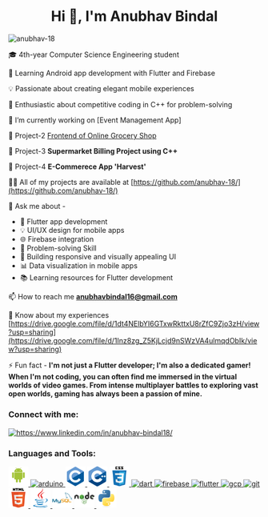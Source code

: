 <h1 align="center">Hi 👋, I'm Anubhav Bindal</h1>

<p align="left"> <img src="https://komarev.com/ghpvc/?username=anubhav-18&label=Profile%20views&color=0e75b6&style=flat" alt="anubhav-18" /> </p>

<p align = "left">
🎓 4th-year Computer Science Engineering student 

🚀 Learning Android app development with Flutter and Firebase

💡 Passionate about creating elegant mobile experiences

🌟 Enthusiastic about competitive coding in C++ for problem-solving</p>

<!-- <h3 align="center">I am an Android Flutter developer with a passion for building innovative mobile applications. Below, you'll find a collection of my projects, each highlighting my skills and dedication to creating quality software. Feel free to explore and reach out if you have any questions or would like to collaborate.</h3> -->

🔭 I’m currently working on [Event Management App]<!--(https://github.com/anubhav-18/Harvest)-->

<!-- 🌱 I’m currently learning **NodeJs** -->

👯 Project-2 [Frontend of Online Grocery Shop](https://github.com/anubhav-18/PROGRAM/tree/master/Flutter/food_delivering_app)

🤝 Project-3 **Supermarket Billing Project using C++**

🌱 Project-4 **E-Commerece App 'Harvest'**

👨‍💻 All of my projects are available at [https://github.com/anubhav-18/](https://github.com/anubhav-18/)

💬 Ask me about - 
 - 📱 Flutter app development
 - 💡 UI/UX design for mobile apps
 - 🌐 Firebase integration
 - 🤔 Problem-solving Skill
 - 🚀 Building responsive and visually appealing UI
 - 📊 Data visualization in mobile apps
 - 📚 Learning resources for Flutter development

📫 How to reach me **anubhavbindal16@gmail.com**

📄 Know about my experiences [https://drive.google.com/file/d/1dt4NElbYI6GTxwRkttxU8rZfC9Zjo3zH/view?usp=sharing](https://drive.google.com/file/d/1Inz8zg_Z5KjLcjd9nSWzVA4ulmqdObIk/view?usp=sharing)

⚡ Fun fact - **I'm not just a Flutter developer; I'm also a dedicated gamer! When I'm not coding, you can often find me immersed in the virtual worlds of video games. From intense multiplayer battles to exploring vast open worlds, gaming has always been a passion of mine.**

<h3 align="left">Connect with me:</h3>
<p align="left">
<a href="https://www.linkedin.com/in/anubhav-bindal18/" target="blank"><img align="center" src="https://raw.githubusercontent.com/rahuldkjain/github-profile-readme-generator/master/src/images/icons/Social/linked-in-alt.svg" alt="https://www.linkedin.com/in/anubhav-bindal18/" height="30" width="40" /></a>
</p>

<h3 align="left">Languages and Tools:</h3>
<p align="left"> <a href="https://developer.android.com" target="_blank" rel="noreferrer"> <img src="https://raw.githubusercontent.com/devicons/devicon/master/icons/android/android-original-wordmark.svg" alt="android" width="40" height="40"/> </a> <a href="https://www.arduino.cc/" target="_blank" rel="noreferrer"> <img src="https://cdn.worldvectorlogo.com/logos/arduino-1.svg" alt="arduino" width="40" height="40"/> </a> <a href="https://www.cprogramming.com/" target="_blank" rel="noreferrer"> <img src="https://raw.githubusercontent.com/devicons/devicon/master/icons/c/c-original.svg" alt="c" width="40" height="40"/> </a> <a href="https://www.w3schools.com/cpp/" target="_blank" rel="noreferrer"> <img src="https://raw.githubusercontent.com/devicons/devicon/master/icons/cplusplus/cplusplus-original.svg" alt="cplusplus" width="40" height="40"/> </a> <a href="https://www.w3schools.com/css/" target="_blank" rel="noreferrer"> <img src="https://raw.githubusercontent.com/devicons/devicon/master/icons/css3/css3-original-wordmark.svg" alt="css3" width="40" height="40"/> </a> <a href="https://dart.dev" target="_blank" rel="noreferrer"> <img src="https://www.vectorlogo.zone/logos/dartlang/dartlang-icon.svg" alt="dart" width="40" height="40"/> </a> <a href="https://firebase.google.com/" target="_blank" rel="noreferrer"> <img src="https://www.vectorlogo.zone/logos/firebase/firebase-icon.svg" alt="firebase" width="40" height="40"/> </a> <a href="https://flutter.dev" target="_blank" rel="noreferrer"> <img src="https://www.vectorlogo.zone/logos/flutterio/flutterio-icon.svg" alt="flutter" width="40" height="40"/> </a> <a href="https://cloud.google.com" target="_blank" rel="noreferrer"> <img src="https://www.vectorlogo.zone/logos/google_cloud/google_cloud-icon.svg" alt="gcp" width="40" height="40"/> </a> <a href="https://git-scm.com/" target="_blank" rel="noreferrer"> <img src="https://www.vectorlogo.zone/logos/git-scm/git-scm-icon.svg" alt="git" width="40" height="40"/> </a> <a href="https://www.w3.org/html/" target="_blank" rel="noreferrer"> <img src="https://raw.githubusercontent.com/devicons/devicon/master/icons/html5/html5-original-wordmark.svg" alt="html5" width="40" height="40"/> </a> <a href="https://www.java.com" target="_blank" rel="noreferrer"> <img src="https://raw.githubusercontent.com/devicons/devicon/master/icons/java/java-original.svg" alt="java" width="40" height="40"/> </a> <a href="https://www.mysql.com/" target="_blank" rel="noreferrer"> <img src="https://raw.githubusercontent.com/devicons/devicon/master/icons/mysql/mysql-original-wordmark.svg" alt="mysql" width="40" height="40"/> </a> <a href="https://nodejs.org" target="_blank" rel="noreferrer"> <img src="https://raw.githubusercontent.com/devicons/devicon/master/icons/nodejs/nodejs-original-wordmark.svg" alt="nodejs" width="40" height="40"/> </a> <a href="https://www.python.org" target="_blank" rel="noreferrer"> <img src="https://raw.githubusercontent.com/devicons/devicon/master/icons/python/python-original.svg" alt="python" width="40" height="40"/> </a> </p>

<!-- ![GitHub stats](https://github-readme-stats.vercel.app/api?username=anubhav-18&show_icons=true&theme=tokyonight) -->

<!-- <p><img align="center" src="https://github-readme-stats.vercel.app/api/top-langs?username=anubhav-18&show_icons=true&locale=en&layout=compact" alt="anubhav-18" /></p> -->

<!-- ![Top Langs](https://github-readme-stats.vercel.app/api/top-langs/?username=anubhav-18&theme=transparent) -->
